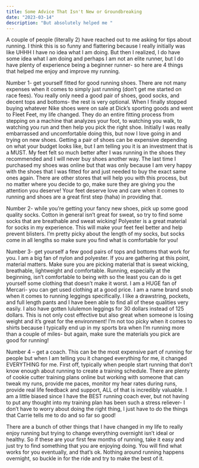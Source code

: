```yaml
---
title: Some Advice That Isn't New or Groundbreaking
date: "2023-03-14"
description: "But absolutely helped me "
---
```


A couple of people (literally 2) have reached out to me asking for tips about running. I think this is so funny and flattering because I really initially was like UHHH I have no idea what I am doing. But then I realized, I do have some idea what I am doing and perhaps I am not an elite runner, but I do have plenty of experience being a beginner runner- so here are 4 things that helped me enjoy and improve my running.


Number 1- get yourself fitted for good running shoes. There are not many expenses when it comes to simply just running (don’t get me started on race fees). You really only need a good pair of shoes, good socks, and decent tops and bottoms- the rest is very optional. When I finally stopped buying whatever Nike shoes were on sale at Dick’s sporting goods and went to Fleet Feet, my life changed. They do an entire fitting process from stepping on a machine that analyzes your foot, to watching you walk, to watching you run and then help you pick the right shoe. Initially I was really embarrassed and uncomfortable doing this, but now I love going in and trying on new shoes. Getting a pair of shoes can be expensive depending on what your budget looks like, but I am telling you it is an investment that is a MUST. My feet felt so much better after I was running in the shoes they recommended and I will never buy shoes another way. 
The last time I purchased my shoes was online but that was only because I am very happy with the shoes that I was fitted for and just needed to buy the exact same ones again. There are other stores that will help you with this process, but no matter where you decide to go, make sure they are giving you the attention you deserve! Your feet deserve love and care when it comes to running and shoes are a great first step (haha) in providing that.


Number 2- while you’re getting your fancy new shoes, pick up some good quality socks. Cotton in general isn’t great for sweat, so try to find some socks that are breathable and sweat wicking! Polyester is a great material for socks in my experience. This will make your feet feel better and help prevent blisters. I’m pretty picky about the length of my socks, but socks come in all lengths so make sure you find what is comfortable for you! 


Number 3- get yourself a few good pairs of tops and bottoms that work for you. I am a big fan of nylon and polyester. If you are gathering at this point, material matters. Make sure you are picking material that is sweat wicking, breathable, lightweight and comfortable. Running, especially at the beginning, isn’t comfortable to being with so the least you can do is get yourself some clothing that doesn’t make it worst. I am a HUGE fan of Mercari- you can get used clothing at a good price. I am a name brand snob when it comes to running leggings specifically. I like a drawstring, pockets, and full length pants and I have been able to find all of these qualities very easily. I also have gotten lululemon leggings for 30 dollars instead of 125 dollars. This is not only cost effective but also great when someone is losing weight and it’s great for the environment! I’m not too picky when it comes to shirts because I typically end up in my sports bra when I’m running more than a couple of miles- but again, make sure the materials you pick are good for running! 


Number 4 – get a coach. This can be the most expensive part of running for people but when I am telling you it changed everything for me, it changed EVERYTHING for me. First off, typically when people start running that don’t know enough about running to create a training schedule. There are plenty of cookie cutter training plans online but working with someone that can tweak my runs, provide me paces, monitor my hear rates during runs, provide real life feedback and support, ALL of that is incredibly valuable. I am a little biased since I have the BEST running coach ever, but not having to put any thought into my training plan has been such a stress reliever- I don’t have to worry about doing the right thing, I just have to do the things that Carrie tells me to do and so far so good! 


There are a bunch of other things that I have changed in my life to really enjoy running but trying to change everything overnight isn’t ideal or healthy. So if these are your first few months of running, take it easy and just try to find something that you are enjoying doing. You will find what works for you eventually, and that’s ok. Nothing around running happens overnight, so buckle in for the ride and try to make the best of it. 
